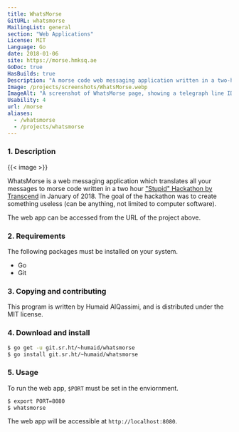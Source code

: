 ```yaml
---
title: WhatsMorse
GitURL: whatsmorse
MailingList: general
section: "Web Applications"
License: MIT
Language: Go
date: 2018-01-06
site: https://morse.hmksq.ae
GoDoc: true
HasBuilds: true
Description: "A morse code web messaging application written in a two-hour hackaton."
Image: /projects/screenshots/WhatsMorse.webp
ImageAlt: "A screenshot of WhatsMorse page, showing a telegraph line ID and part of the transmittor form"
Usability: 4
url: /morse
aliases:
  - /whatsmorse
  - /projects/whatsmorse
---
```

### 1. Description

{{< image >}}

WhatsMorse is a web messaging application which translates all your messages to morse code written in a two hour ["Stupid" Hackathon by Transcend](https://www.meetup.com/transcenddubai/events/245505285/) in January of 2018.
The goal of the hackathon was to create something useless (can be anything, not limited to computer software).  

The web app can be accessed from the URL of the project above.

### 2. Requirements

The following packages must be installed on your system.

- Go
- Git

### 3. Copying and contributing

This program is written by Humaid AlQassimi, and is distributed
under the MIT license.  

### 4. Download and install

```sh
$ go get -u git.sr.ht/~humaid/whatsmorse
$ go install git.sr.ht/~humaid/whatsmorse
```

### 5. Usage
To run the web app, `$PORT` must be set in the enviornment.
```sh
$ export PORT=8080
$ whatsmorse
```
The web app will be accessible at `http://localhost:8080`.

